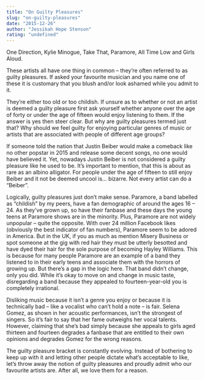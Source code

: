 ```yaml
---
title: "On Guilty Pleasures"
slug: "on-guilty-pleasures"
date: "2015-12-26"
author: "Jessikah Hope Stenson"
rating: "undefined"
---
```


One Direction, Kylie Minogue, Take That, Paramore, All Time Low and Girls Aloud.

These artists all have one thing in common – they’re often referred to as guilty pleasures. If asked your favourite musician and you name one of these it is customary that you blush and/or look ashamed while you admit to it.

They’re either too old or too childish. If unsure as to whether or not an artist is deemed a guilty pleasure first ask yourself whether anyone over the age of forty or under the age of fifteen would enjoy listening to them. If the answer is yes then steer clear. But why are guilty pleasures termed just that? Why should we feel guilty for enjoying particular genres of music or artists that are associated with people of different age groups?

If someone told the nation that Justin Beiber would make a comeback like no other popstar in 2015 and release some decent songs, no one would have believed it. Yet, nowadays Justin Beiber is not considered a guilty pleasure like he used to be. It’s important to mention, that this is about as rare as an albino alligator. For people under the age of fifteen to still enjoy Beiber and it not be deemed uncool is… bizarre. Not every artist can do a “Beiber”.

Logically, guilty pleasures just don’t make sense. Paramore, a band labelled as “childish” by my peers, have a fan demographic of around the ages 16 – 24. As they’ve grown up, so have their fanbase and these days the young teens at Paramore shows are in the minority. Plus, Paramore are not widely unpopular – quite the opposite. With over 24 million Facebook likes (obviously the best indicator of fan numbers), Paramore seem to be adored in America. But in the UK, if you as much as mention Misery Business or spot someone at the gig with red hair they must be utterly besotted and have dyed their hair for the sole purpose of becoming Hayley Williams. This is because for many people Paramore are an example of a band they listened to in their early teens and associate them with the horrors of growing up. But there’s a gap in the logic here. That band didn’t change, only you did. While it’s okay to move on and change in music taste, disregarding a band because they appealed to fourteen-year-old you is completely irrational.

Disliking music because it isn’t a genre you enjoy or because it is technically bad – like a vocalist who can’t hold a note – is fair. Selena Gomez, as shown in her acoustic performances, isn’t the strongest of singers. So it’s fair to say that her fame outweighs her vocal talents. However, claiming that she’s bad simply because she appeals to girls aged thirteen and fourteen degrades a fanbase that are entitled to their own opinions and degrades Gomez for the wrong reasons.

The guilty pleasure bracket is constantly evolving. Instead of bothering to keep up with it and letting other people dictate what’s acceptable to like, let’s throw away the notion of guilty pleasures and proudly admit who our favourite artists are. After all, we love them for a reason.
